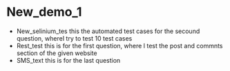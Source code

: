 # New_demo_1

- New_selinium_tes this the automated test cases for the secound question, whereI try to test 10 test cases 
- Rest_test this is for the first question, where I test the post and commnts section of the given website
- SMS_text this is for the last question 
